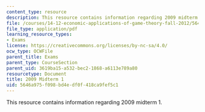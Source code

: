 ```yaml
---
content_type: resource
description: This resource contains information regarding 2009 midterm 1.
file: /courses/14-12-economic-applications-of-game-theory-fall-2012/5646a975f098bd4edf0f418ca9fef5c1_MIT14_12F12_midterm1_2009.pdf
file_type: application/pdf
learning_resource_types:
- Exams
license: https://creativecommons.org/licenses/by-nc-sa/4.0/
ocw_type: OCWFile
parent_title: Exams
parent_type: CourseSection
parent_uid: 3619ba15-a532-bec2-1868-a6113e789a80
resourcetype: Document
title: 2009 Midterm 1
uid: 5646a975-f098-bd4e-df0f-418ca9fef5c1
---
```

This resource contains information regarding 2009 midterm 1.